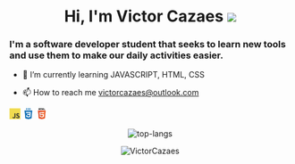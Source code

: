 <h1 align="center">Hi, I'm Victor Cazaes <img src="https://raw.githubusercontent.com/kaueMarques/kaueMarques/master/hi.gif" width="30px"></h1>
<h3> I'm a software developer student that seeks to learn new tools and use them to make our daily activities easier.</h3>

- 🌱 I’m currently learning JAVASCRIPT, HTML, CSS

- 📫 How to reach me victorcazaes@outlook.com

<p align="left">
<img src="https://raw.githubusercontent.com/devicons/devicon/master/icons/javascript/javascript-original.svg" alt="javascript" width="20" height="20"/>
<img src="https://raw.githubusercontent.com/devicons/devicon/master/icons/css3/css3-plain-wordmark.svg" alt="css3"  width="20" height="20"/>
<img src="https://raw.githubusercontent.com/devicons/devicon/master/icons/html5/html5-original-wordmark.svg" alt="html5"  width="20" height="20"/>
</p>

<p align="center">
<img src="https://github-readme-stats.vercel.app/api/top-langs/?username=VictorCazaes&layout=compact&theme=dark" alt="top-langs"/> 
</p>

<p align="center">
<img src="https://github-readme-stats.vercel.app/api?username=VictorCazaes&show_icons=true&theme=dark" alt="VictorCazaes"/> 
</p>

